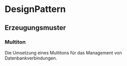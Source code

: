 # DesignPattern
## Erzeugungsmuster
### Multiton

Die Umsetzung eines Multitons für das Management von Datenbankverbindungen.
